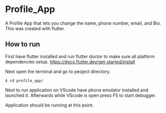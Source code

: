 # Profile_App
A Profile App that lets you change the name, phone number, email, and Bio. This was created with flutter.

## How to run

First have flutter installed and run flutter doctor to make sure all platform dependencies setup. https://docs.flutter.dev/get-started/install

Next open the terminal and go to peoject directory.

```
$ cd profile_app/
```

Next to run application on VScode have phone emulator installed and launched it. Afterwards while VScode is open press F5 to start debugger.

Application should be running at this point.
